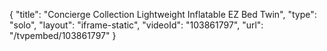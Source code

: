 {
    "title": "Concierge Collection Lightweight Inflatable EZ Bed  Twin",
    "type": "solo",
    "layout": "iframe-static",
    "videoId": "103861797",
    "url": "\/tvpembed\/103861797"
}